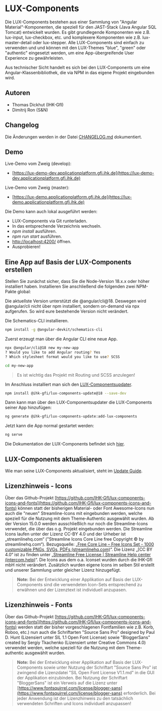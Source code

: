 # LUX-Components

Die LUX-Components bestehen aus einer Sammlung von "Angular Material"-Komponenten, die speziell für den JAST-Stack (Java Angular SQL Tomcat)
entwickelt wurden. Es gibt grundlegende Komponenten wie z.B. lux-input, lux-checkbox, etc. und komplexere Komponenten wie z.B. lux-master-detail oder lux-stepper.
Alle LUX-Components sind einfach zu verwenden und und können mit den LUX-Themes "blue", "green" oder "authentic" eingesetzt werden, um eine App-übergreifende User Experience zu gewährleisten.

Aus technischer Sicht handelt es sich bei den LUX-Components um eine
Angular-Klassenbibliothek, die via NPM in das eigene Projekt eingebunden wird.

## Autoren

- Thomas Dickhut (IHK-GfI)
- Dimitrij Ron (S&N)

## Changelog

Die Änderungen werden in der Datei [CHANGELOG.md](https://github.com/IHK-GfI/lux-components/blob/master/CHANGELOG.md) dokumentiert.

## Demo

Live-Demo vom Zweig (develop):

- [https://lux-demo-dev.applicationplatform.gfi.ihk.de](https://lux-demo-dev.applicationplatform.gfi.ihk.de)

Live-Demo vom Zweig (master):

- [https://lux-demo.applicationplatform.gfi.ihk.de](https://lux-demo.applicationplatform.gfi.ihk.de)

Die Demo kann auch lokal ausgeführt werden:

- LUX-Components via Git runterladen.
- In das entsprechende Verzeichnis wechseln.
- _npm install_ ausführen.
- _npm run start_ ausführen.
- [http://localhost:4200/](http://localhost:4200/) öffnen.
- Ausprobieren!

## Eine App auf Basis der LUX-Components erstellen

Stellen Sie zunächst sicher, dass Sie die Node-Version 18.x.x oder höher installiert haben.
Installieren Sie anschließend die folgenden zwei NPM-Pakte global:

Die aktuellste Version unterstützt die @angular/cli@18. Deswegen wird @angular/cli nicht über npm installiert, sondern on-demand via npx aufgerufen. So wird eure bestehende Version nicht verändert.

Die Schematics-CLI installieren.

```bash
npm install -g @angular-devkit/schematics-cli
```

Zuerst erzeugt man über die Angular CLI eine neue App.

```bash
npx @angular/cli@18 new my-new-app
? Would you like to add Angular routing? Yes
? Which stylesheet format would you like to use? SCSS

cd my-new-app
```

> Es ist wichtig das Projekt mit Routing und SCSS anzulegen!

Im Anschluss installiert man sich den [LUX-Componentsupdater](https://github.com/IHK-GfI/lux-components-update).

```bash
npm install @ihk-gfi/lux-components-update@18 --save-dev
```

Dann kann man über den LUX-Componentsupdater die LUX-Components seiner App hinzufügen:

```bash
ng generate @ihk-gfi/lux-components-update:add-lux-components
```

Jetzt kann die App normal gestartet werden:

```bash
ng serve
```

Die Dokumentation der LUX-Components befindet sich [hier](https://github.com/IHK-GfI/lux-components/wiki).

## LUX-Components aktualisieren

Wie man seine LUX-Components aktualisiert, steht im [Update Guide](https://github.com/IHK-GfI/lux-components/wiki/update-guide).

## Lizenzhinweis - Icons

Über das Github-Projekt [https://github.com/IHK-GfI/lux-components-icons-and-fonts](https://github.com/IHK-GfI/lux-components-icons-and-fonts) können statt der bisherigen Material- oder Font Awesome-Icons nun auch die "neuen" Streamline-Icons mit eingebunden werden, welche speziell für die Nutzung mit dem Theme-Authentic ausgewählt wurden.
Ab der Version 15.0.0 werden ausschließlich nur noch die Streamline-Icons verwendet, die über das o.g. Projekt eingebunden werden.
Die Streamline Icons laufen unter der Lizenz CC-BY 4.0 und der Urheber ist „streamlinehq.com“ ("Streamline Icons Core Line free Copyright © by streamlinehq.com“).
Bezugsquelle: „[Free Core Line – Free Icons Set - 1000 customizable PNGs, SVGs, PDFs (streamlinehq.com)](https://www.streamlinehq.com/icons/streamline-mini-line)“.
Die Lizenz „[CC BY 4.0“ ist zu finden unter „[Streamline Free License | Streamline Help center (intercom.help)](https://intercom.help/streamlinehq/en/articles/5354376-streamline-free-license)“.
Die Icons aus dem o.a. Iconset wurden durch die IHK-GfI mbH nicht verändert. Zusätzlich wurden eigene Icons im selben Stil erstellt und unserer Sammlung unter gleicher Lizenz hinzugefügt.

> **Note:** Bei der Entwicklung einer Applikation auf Basis der LUX-Components sind die verwendeten Icon-Sets entsprechend zu erwähnen und der Lizenztext ist individuell anzupasen.

## Lizenzhinweis - Fonts

Über das Github-Projekt [https://github.com/IHK-GfI/lux-components-icons-and-fonts](https://github.com/IHK-GfI/lux-components-icons-and-fonts) werden statt der bisher vorgeschlagenen Fontfamilien wie z.B. Korb, Roboo, etc.) nun auch die Schriftarten "Source Sans Pro" designed by Paul D. Hunt (Lizensiert unter SIL 1.1 Open Font License) sowie "BloggerSans" created by Sergiy Tkachenko (Lizensiert unter Creative Commons 4.0) verwendet werden, welche speziell für die Nutzung mit dem Theme-authentic ausgewählt wurden.

> **Note:** Bei der Entwicklung einer Applikation auf Basis der LUX-Components sowie unter Nutzung der Schriftart "Source Sans Pro" ist zwingend die Lizenzdatei "SIL Open Font License V1.1.md" in die GUI der Applikation einzubinden. Bei Nutzung der Schriftart "BloggerSans" ist ein Verweis auf die Lizenz unter [https://www.fontsquirrel.com/license/blogger-sans](https://www.fontsquirrel.com/license/blogger-sans) erforderlich. Bei jeder Anwendung ist der Lizenzhinweis zu den tatsächlich verwendeten Schriften und Icons individuell anzupassen!
